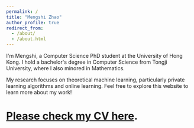 ```yaml
---
permalink: /
title: "Mengshi Zhao"
author_profile: true
redirect_from: 
  - /about/
  - /about.html
---
```


I'm Mengshi, a Computer Science PhD student at the University of Hong Kong. I hold a bachelor's degree in Computer Science from Tongji University, where I also minored in Mathematics.

My research focuses on theoretical machine learning, particularly private learning algorithms and online learning. Feel free to explore this website to learn more about my work!

[Please check my CV here](../files/Mengshi_HKU_PhD_CV.pdf).
======